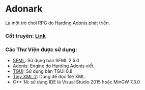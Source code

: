 # Adonark
  Là một trò chơi RPG do [Harding Adonis](https://www.facebook.com/adonis.harding) phát triển.

### Cốt truyên: [Link](google.com)


### Các Thư Viện được sử dụng:
 - [SFML](https://www.sfml-dev.org/): Sử dụng bản SFML 2.5.0
 - [Adonis](https://github.com/hardingadonis/Adonis-Engine): Engine do [Harding Adonis](https://www.facebook.com/adonis.harding) viết.
 - [TGUI](https://tgui.eu/): Sử dụng bản TGUI 0.8
 - [Tiny XML 2](http://www.grinninglizard.com/tinyxml2/): Dùng để đọc file XML.
 - C++ 14: sử dụng IDE là Visual Studio 2015 hoặc MinGW 7.3.0